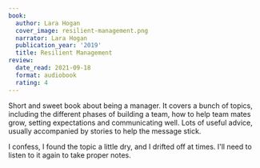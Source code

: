 ```yaml
---
book:
  author: Lara Hogan
  cover_image: resilient-management.png
  narrator: Lara Hogan
  publication_year: '2019'
  title: Resilient Management
review:
  date_read: 2021-09-18
  format: audiobook
  rating: 4
---
```


Short and sweet book about being a manager.
It covers a bunch of topics, including the different phases of building a team, how to help team mates grow, setting expectations and communicating well.
Lots of useful advice, usually accompanied by stories to help the message stick.

I confess, I found the topic a little dry, and I drifted off at times.
I'll need to listen to it again to take proper notes.
